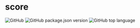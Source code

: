 # score
![GitHub](https://img.shields.io/github/license/bjoernffm/score) ![GitHub package.json version](https://img.shields.io/github/package-json/v/bjoernffm/score) ![GitHub top language](https://img.shields.io/github/languages/top/bjoernffm/score)
